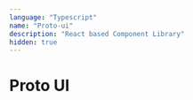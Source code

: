 ```yaml
---
language: "Typescript"
name: "Proto-ui"
description: "React based Component Library"
hidden: true
---
```


# Proto UI
